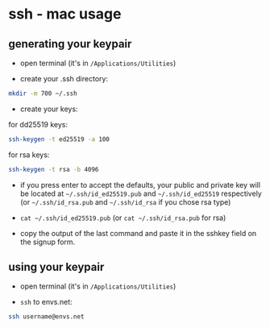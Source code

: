 # ssh - mac usage

## generating your keypair

* open terminal (it's in `/Applications/Utilities`)

* create your .ssh directory:

```bash
mkdir -m 700 ~/.ssh
```

* create your keys:

for dd25519 keys:

```bash
ssh-keygen -t ed25519 -a 100
```

for rsa keys:

```bash
ssh-keygen -t rsa -b 4096
```

* if you press enter to accept the defaults, your public and private key will
be located at `~/.ssh/id_ed25519.pub` and `~/.ssh/id_ed25519` respectively (or
`~/.ssh/id_rsa.pub` and `~/.ssh/id_rsa` if you chose rsa type)

* `cat ~/.ssh/id_ed25519.pub` (or `cat ~/.ssh/id_rsa.pub` for rsa)

* copy the output of the last command and paste it in the sshkey field on the signup form.

## using your keypair

* open terminal (it's in `/Applications/Utilities`)

* `ssh` to envs.net:

```bash
ssh username@envs.net
```
